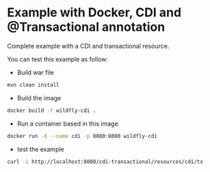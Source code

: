 # Example with Docker, CDI and @Transactional annotation
Complete example with a CDI and transactional resource.

You can test this example as follow:
* Build war file
```bash
mvn clean install
```
* Build the image
```bash
docker build -t wildfly-cdi .
```
* Run a container based in this image
```bash
docker run -d --name cdi -p 8080:8080 wildfly-cdi
```
* test the example
```bash
curl -i http://localhost:8080/cdi-transactional/resources/cdi/tx
```
